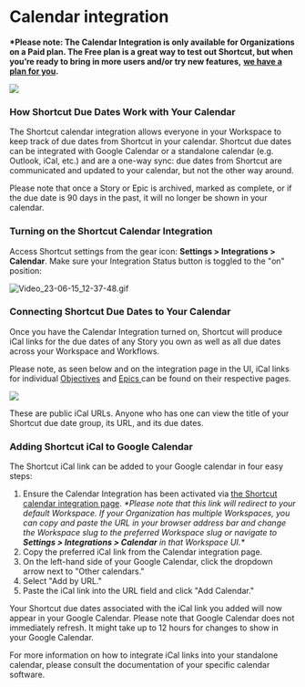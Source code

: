 # Calendar integration

**\*Please note: The Calendar Integration is only available for Organizations on a Paid plan. The Free plan is a great way to test out Shortcut, but when you’re ready to bring in more users and/or try new features,** [**we have a plan for you**](https://shortcut.com/pricing/)**.**

![](https://help.shortcut.com/hc/article_attachments/16560250203668)

### **How Shortcut Due Dates Work with Your Calendar** <a href="#h_01hamghvx8rpv3fa72dz197mcf" id="h_01hamghvx8rpv3fa72dz197mcf"></a>

The Shortcut calendar integration allows everyone in your Workspace to keep track of due dates from Shortcut in your calendar. Shortcut due dates can be integrated with Google Calendar or a standalone calendar (e.g. Outlook, iCal, etc.) and are a one-way sync: due dates from Shortcut are communicated and updated to your calendar, but not the other way around.

Please note that once a Story or Epic is archived, marked as complete, or if the due date is 90 days in the past, it will no longer be shown in your calendar.

### **Turning on the Shortcut Calendar Integration** <a href="#h_01hamghvx8yvh5tb93c3ywahpp" id="h_01hamghvx8yvh5tb93c3ywahpp"></a>

Access Shortcut settings from the gear icon: **Settings > Integrations > Calendar**. Make sure your Integration Status button is toggled to the "on" position:

![Video\_23-06-15\_12-37-48.gif](https://help.shortcut.com/hc/article_attachments/16560873082772)

### **Connecting Shortcut Due Dates to Your Calendar** <a href="#h_01hamghvx8q1maezhbbjbm83kx" id="h_01hamghvx8q1maezhbbjbm83kx"></a>

Once you have the Calendar Integration turned on, Shortcut will produce iCal links for the due dates of any Story you own as well as all due dates across your Workspace and Workflows.

Please note, as seen below and on the integration page in the UI, iCal links for individual [Objectives](https://help.shortcut.com/hc/en-us/articles/23291814285716) and [Epics ](https://help.shortcut.com/hc/en-us/articles/360045483932)can be found on their respective pages.

![](https://help.shortcut.com/hc/article_attachments/27415785512340)

These are public iCal URLs. Anyone who has one can view the title of your Shortcut due date group, its URL, and its due dates.

### **Adding Shortcut iCal to Google Calendar** <a href="#h_01hamghvx84xxe95pb5778kmpf" id="h_01hamghvx84xxe95pb5778kmpf"></a>

The Shortcut iCal link can be added to your Google calendar in four easy steps:

1. Ensure the Calendar Integration has been activated via [the Shortcut calendar integration page](https://app.shortcut.com/settings/integrations/calendar). _\*Please note that this link will redirect to your default Workspace. If your Organization has multiple Workspaces, you can copy and paste the URL in your browser address bar and change the Workspace slug to the preferred Workspace slug or navigate to **Settings > Integrations > Calendar** in that Workspace UI.\*_
2. Copy the preferred iCal link from the Calendar integration page.
3. On the left-hand side of your Google Calendar, click the dropdown arrow next to "Other calendars."
4. Select "Add by URL."
5. Paste the iCal link into the URL field and click "Add Calendar."

Your Shortcut due dates associated with the iCal link you added will now appear in your Google Calendar. Please note that Google Calendar does not immediately refresh. It might take up to 12 hours for changes to show in your Google Calendar.

For more information on how to integrate iCal links into your standalone calendar, please consult the documentation of your specific calendar software.
